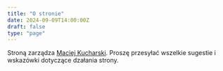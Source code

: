 ```yaml
---
title: "O stronie"
date: 2024-09-09T14:00:00Z
draft: false
type: "page"
---
```


Stroną zarządza [Maciej Kucharski](mailto:dwapir@gmail.com). Proszę przesyłać wszelkie sugestie i wskazówki dotyczące dzałania strony.

